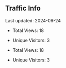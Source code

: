 ## Traffic Info
Last updated: 2024-06-24

* Total Views: 18
* Unique Visitors: 3

* Total Views: 18
* Unique Visitors: 3


